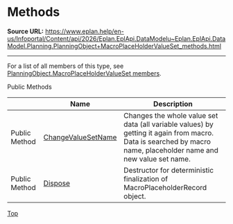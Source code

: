 # Methods

**Source URL:** https://www.eplan.help/en-us/Infoportal/Content/api/2026/Eplan.EplApi.DataModelu~Eplan.EplApi.DataModel.Planning.PlanningObject+MacroPlaceHolderValueSet_methods.html

---

For a list of all members of this type, see [PlanningObject.MacroPlaceHolderValueSet members](Eplan.EplApi.DataModelu~Eplan.EplApi.DataModel.Planning.PlanningObject+MacroPlaceHolderValueSet_members.html).

Public Methods

|  | Name | Description |
| --- | --- | --- |
| Public Method | [ChangeValueSetName](Eplan.EplApi.DataModelu~Eplan.EplApi.DataModel.Planning.PlanningObject+MacroPlaceHolderValueSet~ChangeValueSetName.html) | Changes the whole value set data (all variable values) by getting it again from macro. Data is searched by macro name, placeholder name and new value set name. |
| Public Method | [Dispose](Eplan.EplApi.DataModelu~Eplan.EplApi.DataModel.Planning.PlanningObject+MacroPlaceHolderValueSet~Dispose().html) | Destructor for deterministic finalization of MacroPlaceholderRecord object. |

[Top](#top)
